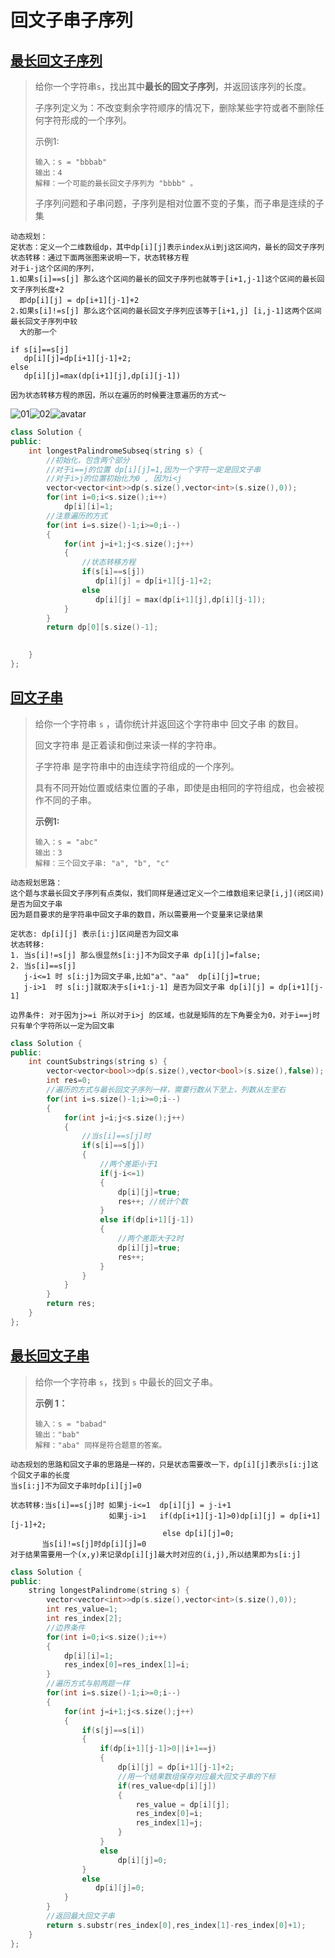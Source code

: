 # 回文子串子序列

## [最长回文子序列](https://leetcode-cn.com/problems/longest-palindromic-subsequence/)

> 给你一个字符串` s `，找出其中**最长的回文子序列**，并返回该序列的长度。
>
> 子序列定义为：不改变剩余字符顺序的情况下，删除某些字符或者不删除任何字符形成的一个序列。
>
> 示例1:
>
> ```
> 输入：s = "bbbab"
> 输出：4
> 解释：一个可能的最长回文子序列为 "bbbb" 。
> ```
>
> 子序列问题和子串问题，子序列是相对位置不变的子集，而子串是连续的子集

```
动态规划：
定状态：定义一个二维数组dp，其中dp[i][j]表示index从i到j这区间内，最长的回文子序列
状态转移：通过下面两张图来说明一下，状态转移方程
对于i-j这个区间的序列，
1.如果s[i]==s[j] 那么这个区间的最长的回文子序列也就等于[i+1,j-1]这个区间的最长回文子序列长度+2   
  即dp[i][j] = dp[i+1][j-1]+2 
2.如果s[i]!=s[j] 那么这个区间的最长回文子序列应该等于[i+1,j] [i,j-1]这两个区间最长回文子序列中较  
  大的那一个

if s[i]==s[j]
   dp[i][j]=dp[i+1][j-1]+2;
else
   dp[i][j]=max(dp[i+1][j],dp[i][j-1])

因为状态转移方程的原因，所以在遍历的时候要注意遍历的方式～
```

![01](../../../lc%E8%AE%B0%E5%BF%86%E7%89%88/lc_memo.assets/01.png)![02](%E6%9C%80%E9%95%BF%E5%9B%9E%E6%96%87%E5%AD%90%E5%BA%8F%E5%88%97.assets/02.jpeg)![avatar](%E6%9C%80%E9%95%BF%E5%9B%9E%E6%96%87%E5%AD%90%E5%BA%8F%E5%88%97.assets/03.jpeg)

```cpp
class Solution {
public:
    int longestPalindromeSubseq(string s) {
        //初始化，包含两个部分
        //对于i==j的位置 dp[i][j]=1,因为一个字符一定是回文子串
        //对于i>j的位置初始化为0 , 因为i<j
        vector<vector<int>>dp(s.size(),vector<int>(s.size(),0));
        for(int i=0;i<s.size();i++)
            dp[i][i]=1;
        //注意遍历的方式
        for(int i=s.size()-1;i>=0;i--)
        {
            for(int j=i+1;j<s.size();j++)
            {
                //状态转移方程
                if(s[i]==s[j])
                   dp[i][j] = dp[i+1][j-1]+2;
                else
                   dp[i][j] = max(dp[i+1][j],dp[i][j-1]);
            }
        }
        return dp[0][s.size()-1];
        

    }
};
```

## [回文子串](https://leetcode-cn.com/problems/palindromic-substrings/)

> 给你一个字符串 `s` ，请你统计并返回这个字符串中 回文子串 的数目。
>
> 回文字符串 是正着读和倒过来读一样的字符串。
>
> 子字符串 是字符串中的由连续字符组成的一个序列。
>
> 具有不同开始位置或结束位置的子串，即使是由相同的字符组成，也会被视作不同的子串。
>
> **示例1:**
>
> ```
> 输入：s = "abc"
> 输出：3
> 解释：三个回文子串: "a", "b", "c"
> ```

```
动态规划思路：
这个题与求最长回文子序列有点类似，我们同样是通过定义一个二维数组来记录[i,j](闭区间)是否为回文子串
因为题目要求的是字符串中回文子串的数目，所以需要用一个变量来记录结果

定状态: dp[i][j] 表示[i:j]区间是否为回文串
状态转移: 
1. 当s[i]!=s[j] 那么很显然s[i:j]不为回文子串 dp[i][j]=false;
2. 当s[i]==s[j] 
   j-i<=1 时 s[i:j]为回文子串,比如"a"、"aa"  dp[i][j]=true; 
   j-i>1  时 s[i:j]就取决于s[i+1:j-1] 是否为回文子串 dp[i][j] = dp[i+1][j-1]
   
边界条件: 对于因为j>=i 所以对于i>j 的区域，也就是矩阵的左下角要全为0，对于i==j时只有单个字符所以一定为回文串
```

```cpp
class Solution {
public:
    int countSubstrings(string s) {
        vector<vector<bool>>dp(s.size(),vector<bool>(s.size(),false));
        int res=0;
        //遍历的方式与最长回文子序列一样，需要行数从下至上，列数从左至右
        for(int i=s.size()-1;i>=0;i--)
        {
            for(int j=i;j<s.size();j++)
            {
                //当s[i]==s[j]时
                if(s[i]==s[j])
                {
                    //两个差距小于1
                    if(j-i<=1)
                    {
                        dp[i][j]=true;
                        res++; //统计个数
                    }
                    else if(dp[i+1][j-1])
                    {
                        //两个差距大于2时
                        dp[i][j]=true;
                        res++;
                    }
                }
            }
        }
        return res;
    }
};
```

## [最长回文子串](https://leetcode-cn.com/problems/longest-palindromic-substring/)

> 给你一个字符串 `s`，找到 `s` 中最长的回文子串。
>
> **示例 1：**
>
> ```
> 输入：s = "babad"
> 输出："bab"
> 解释："aba" 同样是符合题意的答案。
> ```

```
动态规划的思路和回文子串的思路是一样的，只是状态需要改一下，dp[i][j]表示s[i:j]这个回文子串的长度
当s[i:j]不为回文子串时dp[i][j]=0

状态转移:当s[i]==s[j]时 如果j-i<=1  dp[i][j] = j-i+1
                      如果j-i>1   if(dp[i+1][j-1]>0)dp[i][j] = dp[i+1][j-1]+2;
                                  else dp[i][j]=0;
       当s[i]!=s[j]时dp[i][j]=0
对于结果需要用一个(x,y)来记录dp[i][j]最大时对应的(i,j),所以结果即为s[i:j]
```

```cpp
class Solution {
public:
    string longestPalindrome(string s) {
        vector<vector<int>>dp(s.size(),vector<int>(s.size(),0));
        int res_value=1;
        int res_index[2];
        //边界条件
        for(int i=0;i<s.size();i++)
        {
            dp[i][i]=1;
            res_index[0]=res_index[1]=i;
        }
        //遍历方式与前两题一样
        for(int i=s.size()-1;i>=0;i--)
        {
            for(int j=i+1;j<s.size();j++)
            {
                if(s[j]==s[i])
                {
                    if(dp[i+1][j-1]>0||i+1==j)
                    {
                        dp[i][j] = dp[i+1][j-1]+2;
                        //用一个结果数组保存对应最大回文子串的下标
                        if(res_value<dp[i][j])
                        {
                            res_value = dp[i][j];
                            res_index[0]=i; 
                            res_index[1]=j;
                        }  
                    }
                    else
                        dp[i][j]=0;
                }
                else
                   dp[i][j]=0;
            }
        }
        //返回最大回文子串
        return s.substr(res_index[0],res_index[1]-res_index[0]+1);
    }
};
```

